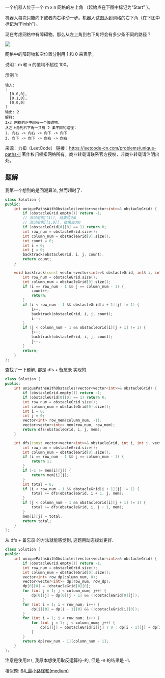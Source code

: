 一个机器人位于一个 m x n 网格的左上角 （起始点在下图中标记为“Start” ）。

机器人每次只能向下或者向右移动一步。机器人试图达到网格的右下角（在下图中标记为“Finish”）。

现在考虑网格中有障碍物。那么从左上角到右下角将会有多少条不同的路径？

![](https://assets.leetcode-cn.com/aliyun-lc-upload/uploads/2018/10/22/robot_maze.png)

网格中的障碍物和空位置分别用 1 和 0 来表示。

说明：m 和 n 的值均不超过 100。

示例 1:

    输入:
    [
      [0,0,0],
      [0,1,0],
      [0,0,0]
    ]
    输出: 2
    解释:
    3x3 网格的正中间有一个障碍物。
    从左上角到右下角一共有 2 条不同的路径：
    1. 向右 -> 向右 -> 向下 -> 向下
    2. 向下 -> 向下 -> 向右 -> 向右

来源：力扣（LeetCode）
链接：https://leetcode-cn.com/problems/unique-paths-ii
著作权归领扣网络所有。商业转载请联系官方授权，非商业转载请注明出处。

## 题解

我第一个想到的是回溯算法, 然而超时了.

```c++
class Solution {
public:
    int uniquePathsWithObstacles(vector<vector<int>>& obstacleGrid) {
        if (obstacleGrid.empty()) return -1;
        // 测试用例[[1]], 结果应为0
        // 测试用例[[1,0]], 结果应为0
        if (obstacleGrid[0][0] == 1) return 0;
        int row_num = obstacleGrid.size();
        int column_num = obstacleGrid[0].size();
        int count = 0;
        int i = 0;
        int j = 0;
        backtrack(obstacleGrid, i, j, count);
        return count;
    }

    void backtrack(const vector<vector<int>>& obstacleGrid, int& i, int& j, int& count) {
        int row_num = obstacleGrid.size();
        int column_num = obstacleGrid[0].size();
        if (i == row_num - 1 && j == column_num - 1) {
            count++;
            return;
        }
        if (i < row_num - 1 && obstacleGrid[i + 1][j] != 1) {
            i++;
            backtrack(obstacleGrid, i, j, count);
            i--;
        }
        if (j < column_num - 1 && obstacleGrid[i][j + 1] != 1) {
            j++;
            backtrack(obstacleGrid, i, j, count);
            j--;
        }
        return;
    }
};
```

查找了一下题解, 都是 dfs + 备忘录 实现的.

```c++
class Solution {
public:
    int uniquePathsWithObstacles(vector<vector<int>>& obstacleGrid) {
        if (obstacleGrid.empty()) return -1;
        if (obstacleGrid[0][0] == 1) return 0;
        int row_num = obstacleGrid.size();
        int column_num = obstacleGrid[0].size();
        int i = 0;
        int j = 0;
        vector<int> row_mem(column_num, -1);
        vector<vector<int>> mem(row_num, row_mem);
        return dfs(obstacleGrid, i, j, mem);
    }

    int dfs(const vector<vector<int>>& obstacleGrid, int i, int j, vector<vector<int>>& mem) {
        int row_num = obstacleGrid.size();
        int column_num = obstacleGrid[0].size();
        if (i == row_num - 1 && j == column_num - 1) {
            return 1;
        }
        if (-1 != mem[i][j]) {
            return mem[i][j];
        }
        int total = 0;
        if (i < row_num - 1 && obstacleGrid[i + 1][j] != 1) {
            total += dfs(obstacleGrid, i + 1, j, mem);
        }
        if (j < column_num - 1 && obstacleGrid[i][j + 1] != 1) {
            total += dfs(obstacleGrid, i, j + 1, mem);
        }
        mem[i][j] = total;
        return total;
    }
};
```

从 dfs + 备忘录 的方法就能感觉到, 这题用动态规划更好.

```c++
class Solution {
public:
    int uniquePathsWithObstacles(vector<vector<int>>& obstacleGrid) {
        if (obstacleGrid.empty()) return -1;
        int row_num = obstacleGrid.size();
        int column_num = obstacleGrid[0].size();
        vector<int> row_dp(column_num, 0);
        vector<vector<int>> dp(row_num, row_dp);
        dp[0][0] = !obstacleGrid[0][0];
        for (int j = 1; j < column_num; j++) {
            dp[0][j] = dp[0][j - 1] && (!obstacleGrid[0][j]);
        }
        for (int i = 1; i < row_num; i++) {
            dp[i][0] = dp[i - 1][0] && (!obstacleGrid[i][0]);
        }
        for (int i = 1; i < row_num; i++) {
            for (int j = 1; j < column_num; j++) {
                dp[i][j] = obstacleGrid[i][j] ? 0 : dp[i - 1][j] + dp[i][j - 1];
            }
        }
        return dp[row_num - 1][column_num - 1];
    }
};
```
注意是使用`非!`, 我原本想使用取反运算符`~`的, 但是 `~0` 的结果是 -1.

相似题:
[64_最小路径和(medium)](./64_minimum-path-sum.md)
